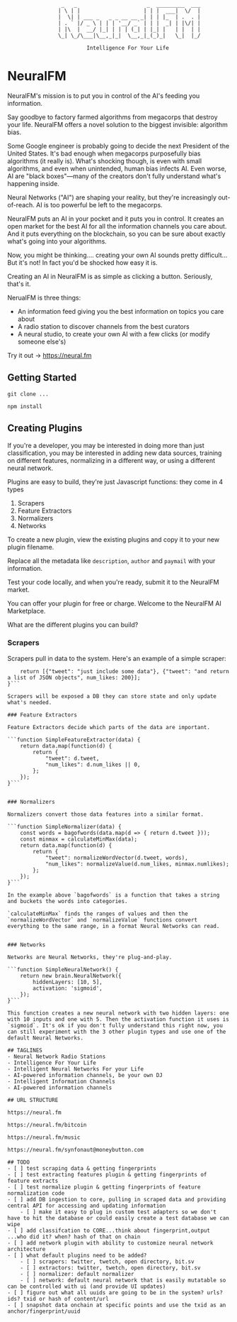 

                     _   _                      _  _________  ___
                    | \ | |                    | | |  ___|  \/  |
                    |  \| | ___ _   _ _ __ __ _| | | |_  | .  . |
                    | . ` |/ _ \ | | | '__/ _` | | |  _| | |\/| |
                    | |\  |  __/ |_| | | | (_| | |_| |   | |  | |
                    \_| \_/\___|\__,_|_|  \__,_|_(_)_|   \_|  |_/
                                                                 
                             Intelligence For Your Life                                                         


# NeuralFM

NeuralFM's mission is to put you in control of the AI's feeding you information.

Say goodbye to factory farmed algorithms from megacorps that destroy your life. NeuralFM offers a novel solution to the biggest invisible: algorithm bias.

Some Google engineer is probably going to decide the next President of the United States. It's bad enough when megacorps purposefully bias algorithms (it really is). What's shocking though, is even with small algorithms, and even when unintended, human bias infects AI. Even worse, AI are "black boxes"—many of the creators don't fully understand what's happening inside.

Neural Networks ("AI") are shaping your reality, but they're increasingly out-of-reach. AI is too powerful be left to the megacorps.

NeuralFM puts an AI in your pocket and it puts you in control. It creates an open market for the best AI for all the information channels you care about. And it puts everything on the blockchain, so you can be sure about exactly what's going into your algorithms.

Now, you might be thinking.... creating your own AI sounds pretty difficult... But it's not! In fact you'd be shocked how easy it is.


Creating an AI in NeuralFM is as simple as clicking a button. Seriously, that's it.

NerualFM is three things:
- An information feed giving you the best information on topics you care about
- A radio station to discover channels from the best curators
- A neural studio, to create your own AI with a few clicks (or modify someone else's)

Try it out -> https://neural.fm

## Getting Started

    git clone ...

    npm install

## Creating Plugins

If you're a developer, you may be interested in doing more than just classification, you may be interested in adding new data sources, training on different features, normalizing in a different way, or using a different neural network.

Plugins are easy to build, they're just Javascript functions: they come in 4 types

1. Scrapers
2. Feature Extractors
3. Normalizers
4. Networks

To create a new plugin, view the existing plugins and copy it to your new plugin filename.

Replace all the metadata like `description`, `author` and `paymail` with your information.

Test your code locally, and when you're ready, submit it to the NeuralFM market.

You can offer your plugin for free or charge. Welcome to the NeuralFM AI Marketplace.

What are the different plugins you can build?


### Scrapers

Scrapers pull in data to the system. Here's an example of a simple scraper:

```function SimpleScraper() {
    return [{"tweet": "just include some data"}, {"tweet": "and return a list of JSON objects", num_likes: 200}];
}```

Scrapers will be exposed a DB they can store state and only update what's needed.

### Feature Extractors

Feature Extractors decide which parts of the data are important.

```function SimpleFeatureExtractor(data) {
    return data.map(function(d) {
        return {
            "tweet": d.tweet,
            "num_likes": d.num_likes || 0,
        };
    });
}```


### Normalizers

Normalizers convert those data features into a similar format.

```function SimpleNormalizer(data) {
    const words = bagofwords(data.map(d => { return d.tweet }));
    const minmax = calculateMinMax(data);
    return data.map(function(d) {
        return {
            "tweet": normalizeWordVector(d.tweet, words),
            "num_likes": normalizeValue(d.num_likes, minmax.numlikes);
        };
    });
}```

In the example above `bagofwords` is a function that takes a string and buckets the words into categories.

`calculateMinMax` finds the ranges of values and then the `normalizeWordVector` and `normalizeValue` functions convert everything to the same range, in a format Neural Networks can read.


### Networks

Networks are Neural Networks, they're plug-and-play.

```function SimpleNeuralNetwork() {
    return new brain.NeuralNetwork({
        hiddenLayers: [10, 5],
        activation: 'sigmoid',
    });
}```

This function creates a new neural network with two hidden layers: one with 10 inputs and one with 5. Then the activation function it uses is `sigmoid`. It's ok if you don't fully understand this right now, you can still experiment with the 3 other plugin types and use one of the default Neural Networks.

## TAGLINES
- Neural Network Radio Stations
- Intelligence For Your Life
- Intelligent Neural Networks For your Life
- AI-powered information channels, be your own DJ
- Intelligent Information Channels
- AI-powered information channels

## URL STRUCTURE

https://neural.fm

https://neural.fm/bitcoin

https://neural.fm/music

https://neural.fm/synfonaut@moneybutton.com

## TODO
- [ ] test scraping data & getting fingerprints
- [ ] test extracting features plugin & getting fingerprints of feature extracts
- [ ] test normalize plugin & getting fingerprints of feature normalization code 
- [ ] add DB ingestion to core, pulling in scraped data and providing central API for accessing and updating information
    - [ ] make it easy to plug in custom test adapters so we don't have to hit the database or could easily create a test database we can wipe
- [ ] add classifcation to CORE...think about fingerprint,output ...who did it? when? hash of that on chain
- [ ] add network plugin with ability to customize neural network architecture
- [ ] what default plugins need to be added?
    - [ ] scrapers: twitter, twetch, open directory, bit.sv
    - [ ] extractors: twitter, twetch, open directory, bit.sv
    - [ ] normalizer: default normalizer
    - [ ] network: default neural network that is easily mutatable so can be controlled with ui (and provide UI updates)
- [ ] figure out what all uuids are going to be in the system? urls? ids? txid or hash of content/url
- [ ] snapshot data onchain at specific points and use the txid as an anchor/fingerprint/uuid

